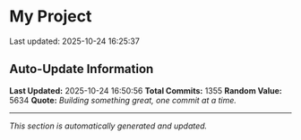 # My Project


Last updated: 2025-10-24 16:25:37


















































































































































































































































































































































































































































































































































































































































































































































































































































































































































































































































































































































































































































































































































































































































































































































































































































































































































































































## Auto-Update Information

**Last Updated:** 2025-10-24 16:50:56
**Total Commits:** 1355
**Random Value:** 5634
**Quote:** _Building something great, one commit at a time._

---
_This section is automatically generated and updated._